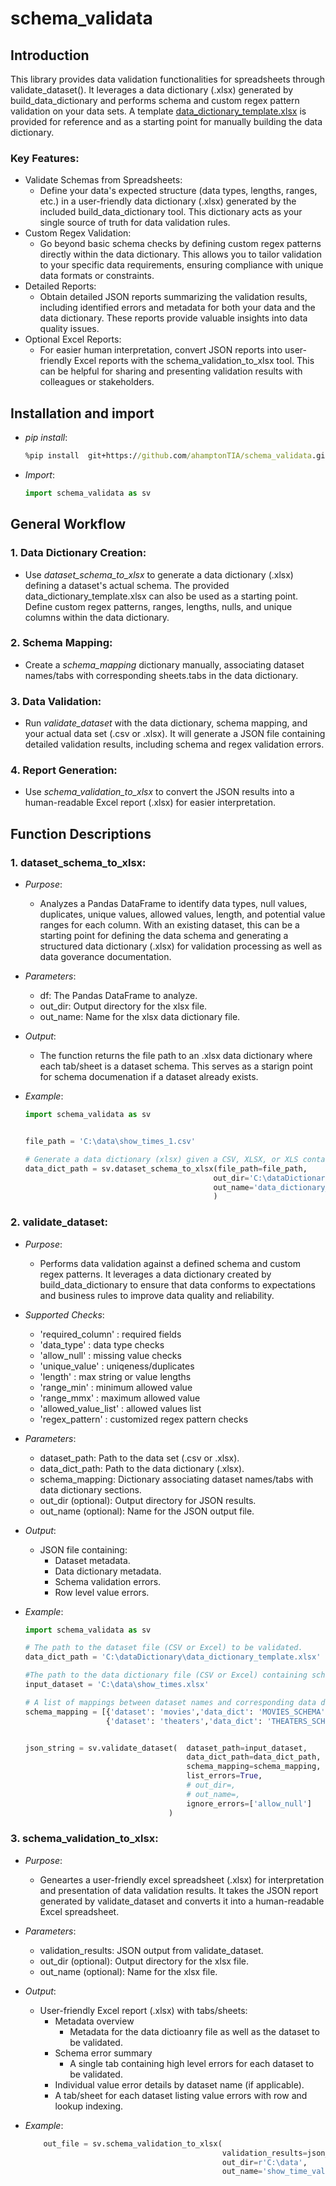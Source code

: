# schema_validata

## Introduction
This library provides data validation functionalities for spreadsheets through validate_dataset(). It leverages a data dictionary (.xlsx) generated by build_data_dictionary and performs schema and custom regex pattern validation on your data sets.
A template [data_dictionary_template.xlsx](../data_dictionary_template.xlsx) is provided for reference and as a starting point for manually building the data dictionary. 

### Key Features:

  - Validate Schemas from Spreadsheets:
    - Define your data's expected structure (data types, lengths, ranges, etc.) in a user-friendly data dictionary (.xlsx) generated by the included build_data_dictionary tool. This dictionary acts as your single source of truth for data validation rules.
  - Custom Regex Validation:
    - Go beyond basic schema checks by defining custom regex patterns directly within the data dictionary. This allows you to tailor validation to your specific data requirements, ensuring compliance with unique data formats or constraints.
  - Detailed Reports:
    - Obtain detailed JSON reports summarizing the validation results, including identified errors and metadata for both your data and the data dictionary. These reports provide valuable insights into data quality issues.
  - Optional Excel Reports:
    - For easier human interpretation, convert JSON reports into user-friendly Excel reports with the schema_validation_to_xlsx tool. This can be helpful for sharing and presenting validation results with colleagues or stakeholders.

## Installation and import 
  - *pip install*:
    ``` cmd
    %pip install  git+https://github.com/ahamptonTIA/schema_validata.git
    ```
  - *Import*:
    ```python
    import schema_validata as sv

    ```
## General Workflow
### 1. Data Dictionary Creation:
  - Use *dataset_schema_to_xlsx* to generate a data dictionary (.xlsx) defining a dataset's actual schema. The provided data_dictionary_template.xlsx can also be used as a starting point.
Define custom regex patterns, ranges, lengths, nulls, and unique columns within the data dictionary.
### 2. Schema Mapping:
  - Create a *schema_mapping* dictionary manually, associating dataset names/tabs with corresponding sheets.tabs in the data dictionary.
### 3. Data Validation:
  - Run *validate_dataset* with the data dictionary, schema mapping, and your actual data set (.csv or .xlsx). It will generate a JSON file containing detailed validation results, including schema and regex validation errors.
### 4. Report Generation:
  - Use *schema_validation_to_xlsx* to convert the JSON results into a human-readable Excel report (.xlsx) for easier interpretation.

## Function Descriptions

### 1. dataset_schema_to_xlsx:

  - *Purpose*:
    - Analyzes a Pandas DataFrame to identify data types, null values, duplicates, unique values, allowed values, length, and potential value ranges for each column.  With an existing dataset, this can be a starting point for defining the data schema and generating a structured data dictionary (.xlsx) for validation processing as well as data goverance documentation.

  - *Parameters*:
    - df: The Pandas DataFrame to analyze.
    - out_dir: Output directory for the xlsx file.
    - out_name: Name for the xlsx data dictionary file.
      
  - *Output*:
    - The function returns the file path to an .xlsx data dictionary where each tab/sheet is a dataset schema.  This serves as a starign point for schema documenation if a dataset already exists. 

  - *Example*:
    ```python
    import schema_validata as sv
    
    
    file_path = 'C:\data\show_times_1.csv'
    
    # Generate a data dictionary (xlsx) given a CSV, XLSX, or XLS containing actual data
    data_dict_path = sv.dataset_schema_to_xlsx(file_path=file_path, 
                                              out_dir='C:\dataDictionary', 
                                              out_name='data_dictionary_template.xlsx'
                                              )
    ```
### 2. validate_dataset:

  - *Purpose*:
    - Performs data validation against a defined schema and custom regex patterns. It leverages a data dictionary created by build_data_dictionary to ensure that data conforms to expectations and business rules to improve data quality and reliability.
      
  - *Supported Checks*:
    - 'required_column' : required fields
    - 'data_type' : data type checks
    - 'allow_null' : missing value checks 
    - 'unique_value' : uniqeness/duplicates
    - 'length' : max string or value lengths 
    - 'range_min' :  minimum allowed value
    - 'range_mmx' :  maximum allowed value
    - 'allowed_value_list' : allowed values list
    - 'regex_pattern' : customized regex pattern checks
      
  - *Parameters*:
    - dataset_path: Path to the data set (.csv or .xlsx).
    - data_dict_path: Path to the data dictionary (.xlsx).
    - schema_mapping: Dictionary associating dataset names/tabs with data dictionary sections.
    - out_dir (optional): Output directory for JSON results.
    - out_name (optional): Name for the JSON output file.

  - *Output*:
    - JSON file containing:
      - Dataset metadata.
      - Data dictionary metadata.
      - Schema validation errors.
      - Row level value errors.


  - *Example*:

    ```python
    import schema_validata as sv
    
    # The path to the dataset file (CSV or Excel) to be validated.
    data_dict_path = 'C:\dataDictionary\data_dictionary_template.xlsx'
    
    #The path to the data dictionary file (CSV or Excel) containing schema and regex patterns.
    input_dataset = 'C:\data\show_times.xlsx'
    
    # A list of mappings between dataset names and corresponding data dictionary tab/sheet
    schema_mapping = [{'dataset': 'movies','data_dict': 'MOVIES_SCHEMA'},
                      {'dataset': 'theaters','data_dict': 'THEATERS_SCHEMA'}]
    
    
    json_string = sv.validate_dataset(  dataset_path=input_dataset, 
                                        data_dict_path=data_dict_path, 
                                        schema_mapping=schema_mapping,  
                                        list_errors=True,               # option to list out individual errors per row/value
                                        # out_dir=,                     # optional for saving an output .json file
                                        # out_name=,                    # optional for saving an output .json file
                                        ignore_errors=['allow_null']    # skip listing out every null record per row, provide overview counts only
                                    )
    ```

 
### 3. schema_validation_to_xlsx:

  - *Purpose*:
    - Geneartes a user-friendly excel spreadsheet (.xlsx) for interpretation and presentation of data validation results. It takes the JSON report generated by validate_dataset and converts it into a human-readable Excel spreadsheet.
      
  - *Parameters*:
    - validation_results: JSON output from validate_dataset.
    - out_dir (optional): Output directory for the xlsx file.
    - out_name (optional): Name for the xlsx file.

  - *Output*:
    - User-friendly Excel report (.xlsx) with tabs/sheets:
      - Metadata overview
        - Metadata for the data dictioanry file as well as the dataset to be validated.
      - Schema error summary
        - A single tab containing high level errors for each dataset to be validated.
      - Individual value error details by dataset name (if applicable).
      - A tab/sheet for each dataset listing value errors with row and lookup indexing. 

  - *Example*:
    
    ```python
        out_file = sv.schema_validation_to_xlsx(
                                                validation_results=json_string, 
                                                out_dir=r'C:\data', 
                                                out_name='show_time_validation')
    ```
